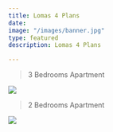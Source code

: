 ```yaml
---
title: Lomas 4 Plans
date: 
image: "/images/banner.jpg"
type: featured
description: Lomas 4 Plans

---
```

> 3 Bedrooms Apartment

![](/images/plan-3-bed.jpg)

> 2 Bedrooms Apartment

  
![](/images/plan-2-bed.jpg)